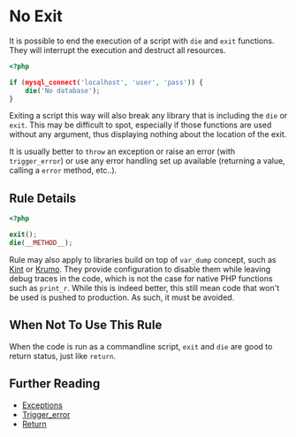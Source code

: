 <!-- Good Practices -->
# No Exit

It is possible to end the execution of a script with `die` and `exit` functions. They will interrupt the execution and destruct all resources. 

```php
<?php

if (mysql_connect('localhost', 'user', 'pass')) {
	die('No database');
}

```

Exiting a script this way will also break any library that is including the `die` or `exit`. This may be difficult to spot, especially if those functions are used without any argument, thus displaying nothing about the location of the exit. 

It is usually better to `throw` an exception or raise an error (with `trigger_error`) or use any error handling set up available (returning a value, calling a `error` method, etc..). 

 

## Rule Details


```php
<?php

exit();
die(__METHOD__);

```

Rule may also apply to libraries build on top of `var_dump` concept, such as [Kint](http://raveren.github.io/kint/) or [Krumo](http://krumo.sourceforge.net/). They provide configuration to disable them while leaving debug traces in the code, which is not the case for native PHP functions such as `print_r`. While this is indeed better, this still mean code that won't be used is pushed to production. As such, it must be avoided. 

## When Not To Use This Rule

When the code is run as a commandline script, `exit` and `die` are good to return status, just like `return`. 

## Further Reading

* [Exceptions](http://php.net/manual/en/language.exceptions.php)
* [Trigger_error](http://php.net/manual/en/function.trigger-error.php)
* [Return](http://php.net/manual/en/function.return.php)